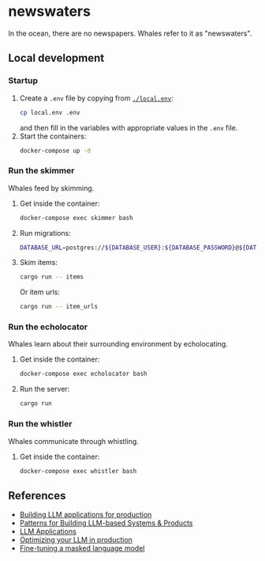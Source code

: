 # newswaters
In the ocean, there are no newspapers. Whales refer to it as "newswaters".

## Local development
### Startup
1. Create a `.env` file by copying from [`./local.env`](./local.env):
    ```bash
    cp local.env .env
    ```
    and then fill in the variables with appropriate values in the `.env` file.
2. Start the containers:
    ```bash
    docker-compose up -d
    ```

### Run the skimmer
Whales feed by skimming.
1. Get inside the container:
    ```bash
    docker-compose exec skimmer bash
    ```
2. Run migrations:
    ```bash
    DATABASE_URL=postgres://${DATABASE_USER}:${DATABASE_PASSWORD}@${DATABASE_HOST}/${DATABASE_DB} diesel migration run
    ```
3. Skim items:
    ```bash
    cargo run -- items
    ```
    Or item urls:
    ```bash
    cargo run -- item_urls
    ```

### Run the echolocator
Whales learn about their surrounding environment by echolocating.
1. Get inside the container:
    ```bash
    docker-compose exec echolocator bash
    ```
2. Run the server:
    ```bash
    cargo run
    ```

### Run the whistler
Whales communicate through whistling.
1. Get inside the container:
    ```bash
    docker-compose exec whistler bash
    ```

## References
- [Building LLM applications for production](https://huyenchip.com/2023/04/11/llm-engineering.html)
- [Patterns for Building LLM-based Systems & Products](https://eugeneyan.com/writing/llm-patterns/)
- [LLM Applications](https://github.com/ray-project/llm-applications)
- [Optimizing your LLM in production](https://huggingface.co/blog/optimize-llm)
- [Fine-tuning a masked language model](https://huggingface.co/learn/nlp-course/chapter7/3)
